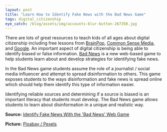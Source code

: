 ```yaml
---
layout: post
title: "Learn How to Identify Fake News with the Bad News Game"
tags: digital_citizenship
eye_catch: /blog/assets/img/accounts-blur-button-267350.jpg
---
```


There are lots of great resources to teach kids of all ages about digital citizenship including free lessons from [BrainPop](https://www.brainpop.com/digitalcitizenship/), [Common Sense Media](https://www.commonsense.org/education/digital-citizenship), and [Google](https://beinternetawesome.withgoogle.com/en_us).  An important aspect of digital citizenship is being able to identify biased or false information.  [Bad News](https://getbadnews.com/droggame_book/junior-uk/#intro) is a new web-based game to help students learn about and develop strategies for identifying fake news.

<!--more-->

In the Bad News game students assume the role of a journalist / social media influencer and attempt to spread disinformation to others.  This game exposes students to the ways disinformation and fake news is spread online which should help them identify this type of information easier.

Identifying reliable sources and determining if a source is biased is an important literacy that students must develop.  The Bad News game allows students to learn about disinformation in a unique and realistic way.

**Source:** [Identify Fake News With the 'Bad News' Web Game](https://vitals.lifehacker.com/identify-fake-news-with-the-bad-news-web-game-1835916627)

**Picture:** [Pixabay / Pexels](https://www.pexels.com/photo/apps-blur-button-close-up-267350/)
